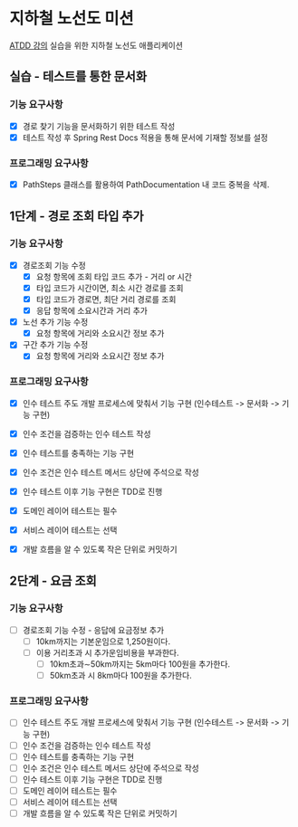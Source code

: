 # 지하철 노선도 미션
[ATDD 강의](https://edu.nextstep.camp/c/R89PYi5H) 실습을 위한 지하철 노선도 애플리케이션

## 실습 - 테스트를 통한 문서화
### 기능 요구사항
- [x] 경로 찾기 기능을 문서화하기 위한 테스트 작성
- [x] 테스트 작성 후 Spring Rest Docs 적용을 통해 문서에 기재할 정보를 설정

### 프로그래밍 요구사항
- [x] PathSteps 클래스를 활용하여 PathDocumentation 내 코드 중복을 삭제.

## 1단계 - 경로 조회 타입 추가
### 기능 요구사항 
- [x] 경로조회 기능 수정
  - [x] 요청 항목에 조회 타입 코드 추가 - 거리 or 시간
  - [x] 타입 코드가 시간이면, 최소 시간 경로를 조회
  - [x] 타입 코드가 경로면, 최단 거리 경로를 조회
  - [x] 응답 항목에 소요시간과 거리 추가
- [x] 노선 추가 기능 수정
  - [x] 요청 항목에 거리와 소요시간 정보 추가
- [x] 구간 추가 기능 수정
  - [x] 요청 항목에 거리와 소요시간 정보 추가
### 프로그래밍 요구사항
- [x] 인수 테스트 주도 개발 프로세스에 맞춰서 기능 구현 (인수테스트 -> 문서화 -> 기능 구현)
- [x] 인수 조건을 검증하는 인수 테스트 작성
- [x] 인수 테스트를 충족하는 기능 구현
- [x] 인수 조건은 인수 테스트 메서드 상단에 주석으로 작성
- [x] 인수 테스트 이후 기능 구현은 TDD로 진행
- [x] 도메인 레이어 테스트는 필수
- [x] 서비스 레이어 테스트는 선택
- [x] 개발 흐름을 알 수 있도록 작은 단위로 커밋하기


## 2단계 - 요금 조회
### 기능 요구사항
- [ ] 경로조회 기능 수정 - 응답에 요금정보 추가
  - [ ] 10km까지는 기본운임으로 1,250원이다.
  - [ ] 이용 거리초과 시 추가운임비용을 부과한다.
    - [ ] 10km초과∼50km까지는 5km마다 100원을 추가한다.
    - [ ] 50km초과 시 8km마다 100원을 추가한다.
### 프로그래밍 요구사항
- [ ] 인수 테스트 주도 개발 프로세스에 맞춰서 기능 구현 (인수테스트 -> 문서화 -> 기능 구현)
- [ ] 인수 조건을 검증하는 인수 테스트 작성
- [ ] 인수 테스트를 충족하는 기능 구현
- [ ] 인수 조건은 인수 테스트 메서드 상단에 주석으로 작성
- [ ] 인수 테스트 이후 기능 구현은 TDD로 진행
- [ ] 도메인 레이어 테스트는 필수
- [ ] 서비스 레이어 테스트는 선택
- [ ] 개발 흐름을 알 수 있도록 작은 단위로 커밋하기
